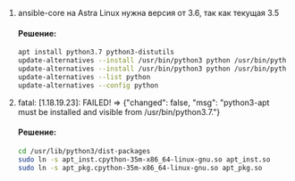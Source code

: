 1. ansible-core на Astra Linux нужна версия от 3.6, так как текущая 3.5
   #### Решение:  
   ``` bash
   apt install python3.7 python3-distutils
   update-alternatives --install /usr/bin/python3 python /usr/bin/python3.5 1
   update-alternatives --install /usr/bin/python3 python /usr/bin/python3.7 2
   update-alternatives --list python
   update-alternatives --config python
   ```
1. fatal: [1.18.19.23]: FAILED! => {"changed": false, "msg": "python3-apt must be installed and visible from /usr/bin/python3.7."}
   #### Решение:  
   ``` bash
   cd /usr/lib/python3/dist-packages
   sudo ln -s apt_inst.cpython-35m-x86_64-linux-gnu.so apt_inst.so
   sudo ln -s apt_pkg.cpython-35m-x86_64-linux-gnu.so apt_pkg.so
   ```
